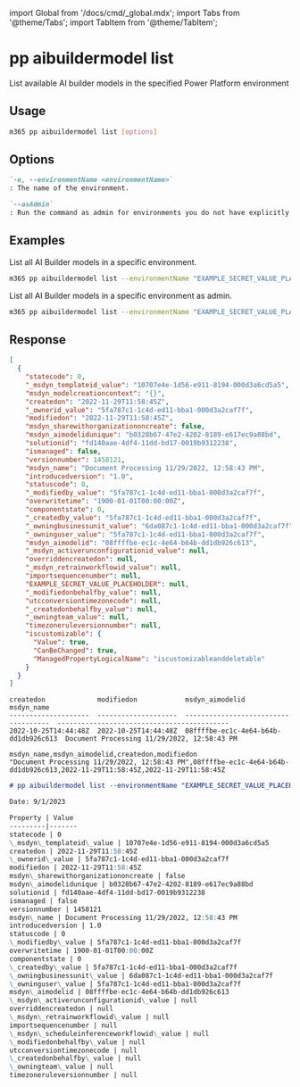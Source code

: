 <!-- DISCLAIMER: All secrets, passwords, and sensitive values in this document are examples only and not real credentials. -->
import Global from '/docs/cmd/_global.mdx';
import Tabs from '@theme/Tabs';
import TabItem from '@theme/TabItem';

# pp aibuildermodel list

List available AI builder models in the specified Power Platform environment

## Usage

```sh
m365 pp aibuildermodel list [options]
```

## Options

```md definition-list
`-e, --environmentName <environmentName>`
: The name of the environment.

`--asAdmin`
: Run the command as admin for environments you do not have explicitly assigned permissions to.
```

<Global />

## Examples

List all AI Builder models in a specific environment.

```sh
m365 pp aibuildermodel list --environmentName "EXAMPLE_SECRET_VALUE_PLACEHOLDER"
```

List all AI Builder models in a specific environment as admin.

```sh
m365 pp aibuildermodel list --environmentName "EXAMPLE_SECRET_VALUE_PLACEHOLDER" --asAdmin
```

## Response

<Tabs>
  <TabItem value="JSON">

  ```json
  [
    {
      "statecode": 0,
      "_msdyn_templateid_value": "10707e4e-1d56-e911-8194-000d3a6cd5a5",
      "msdyn_modelcreationcontext": "{}",
      "createdon": "2022-11-29T11:58:45Z",
      "_ownerid_value": "5fa787c1-1c4d-ed11-bba1-000d3a2caf7f",
      "modifiedon": "2022-11-29T11:58:45Z",
      "msdyn_sharewithorganizationoncreate": false,
      "msdyn_aimodelidunique": "b0328b67-47e2-4202-8189-e617ec9a88bd",
      "solutionid": "fd140aae-4df4-11dd-bd17-0019b9312238",
      "ismanaged": false,
      "versionnumber": 1458121,
      "msdyn_name": "Document Processing 11/29/2022, 12:58:43 PM",
      "introducedversion": "1.0",
      "statuscode": 0,
      "_modifiedby_value": "5fa787c1-1c4d-ed11-bba1-000d3a2caf7f",
      "overwritetime": "1900-01-01T00:00:00Z",
      "componentstate": 0,
      "_createdby_value": "5fa787c1-1c4d-ed11-bba1-000d3a2caf7f",
      "_owningbusinessunit_value": "6da087c1-1c4d-ed11-bba1-000d3a2caf7f",
      "_owninguser_value": "5fa787c1-1c4d-ed11-bba1-000d3a2caf7f",
      "msdyn_aimodelid": "08ffffbe-ec1c-4e64-b64b-dd1db926c613",
      "_msdyn_activerunconfigurationid_value": null,
      "overriddencreatedon": null,
      "_msdyn_retrainworkflowid_value": null,
      "importsequencenumber": null,
      "EXAMPLE_SECRET_VALUE_PLACEHOLDER": null,
      "_modifiedonbehalfby_value": null,
      "utcconversiontimezonecode": null,
      "_createdonbehalfby_value": null,
      "_owningteam_value": null,
      "timezoneruleversionnumber": null,
      "iscustomizable": {
        "Value": true,
        "CanBeChanged": true,
        "ManagedPropertyLogicalName": "iscustomizableanddeletable"
      }
    }
  ]
  ```

  </TabItem>
  <TabItem value="Text">

  ```text
  createdon             modifiedon            msdyn_aimodelid                       msdyn_name
  --------------------  --------------------  ------------------------------------  -------------------------------------------
  2022-10-25T14:44:48Z  2022-10-25T14:44:48Z  08ffffbe-ec1c-4e64-b64b-dd1db926c613  Document Processing 11/29/2022, 12:58:43 PM
  ```

  </TabItem>
  <TabItem value="CSV">

  ```csv
  msdyn_name,msdyn_aimodelid,createdon,modifiedon
  "Document Processing 11/29/2022, 12:58:43 PM",08ffffbe-ec1c-4e64-b64b-dd1db926c613,2022-11-29T11:58:45Z,2022-11-29T11:58:45Z
  ```

  </TabItem>
  <TabItem value="Markdown">

  ```md
  # pp aibuildermodel list --environmentName "EXAMPLE_SECRET_VALUE_PLACEHOLDER"

  Date: 9/1/2023

  Property | Value
  ---------|-------
  statecode | 0
  \_msdyn\_templateid\_value | 10707e4e-1d56-e911-8194-000d3a6cd5a5
  createdon | 2022-11-29T11:58:45Z
  \_ownerid\_value | 5fa787c1-1c4d-ed11-bba1-000d3a2caf7f
  modifiedon | 2022-11-29T11:58:45Z
  msdyn\_sharewithorganizationoncreate | false
  msdyn\_aimodelidunique | b0328b67-47e2-4202-8189-e617ec9a88bd
  solutionid | fd140aae-4df4-11dd-bd17-0019b9312238
  ismanaged | false
  versionnumber | 1458121
  msdyn\_name | Document Processing 11/29/2022, 12:58:43 PM
  introducedversion | 1.0
  statuscode | 0
  \_modifiedby\_value | 5fa787c1-1c4d-ed11-bba1-000d3a2caf7f
  overwritetime | 1900-01-01T00:00:00Z
  componentstate | 0
  \_createdby\_value | 5fa787c1-1c4d-ed11-bba1-000d3a2caf7f
  \_owningbusinessunit\_value | 6da087c1-1c4d-ed11-bba1-000d3a2caf7f
  \_owninguser\_value | 5fa787c1-1c4d-ed11-bba1-000d3a2caf7f
  msdyn\_aimodelid | 08ffffbe-ec1c-4e64-b64b-dd1db926c613
  \_msdyn\_activerunconfigurationid\_value | null
  overriddencreatedon | null
  \_msdyn\_retrainworkflowid\_value | null
  importsequencenumber | null
  \_msdyn\_scheduleinferenceworkflowid\_value | null
  \_modifiedonbehalfby\_value | null
  utcconversiontimezonecode | null
  \_createdonbehalfby\_value | null
  \_owningteam\_value | null
  timezoneruleversionnumber | null
  ```

  </TabItem>
</Tabs>
